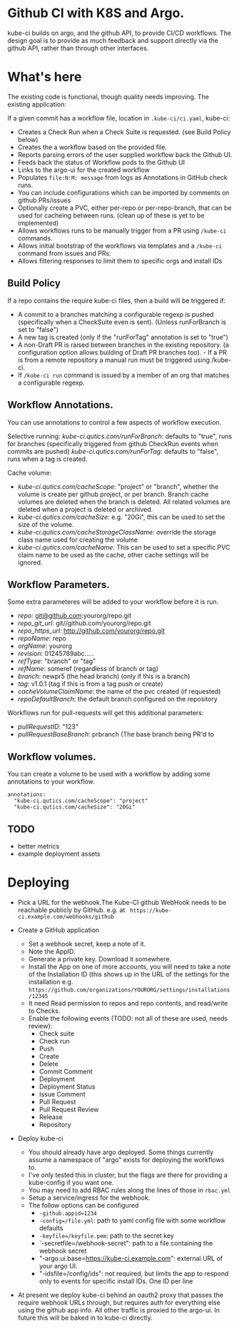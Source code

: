 # Github CI with K8S and Argo.

kube-ci builds on argo, and the github API, to provide CI/CD workflows. The
design goal is to provide as much feedback and support directly via the github
API, rather than through other interfaces.

# What's here
The existing code is functional, though quality needs improving. The existing
application:

If a given commit has a workflow file, location in ```.kube-ci/ci.yaml```,
kube-ci:
- Creates a Check Run when a Check Suite is requested. (see Build Policy below)
- Creates the a workflow based on the provided file.
- Reports parsing errors of the user supplied workflow back the Github UI.
- Feeds back the status of Workflow pods to the Github UI
- Links to the argo-ui for the created workflow
- Populates `file:N:M: message` from logs as Annotations in GitHub check runs.
- You can include configurations which can be imported by comments on github
  PRs/issues
- Optionally create a PVC, either per-repo or per-repo-branch, that can be used
  for cacheing between runs. (clean up of these is yet to be implemented)
- Allows workflows runs to be manually trigger from a PR using `/kube-ci` commands.
- Allows initial bootstrap of the workflows via templates and a `/kube-ci` command from
  issues and PRs.
- Allows filtering responses to limit them to specific orgs and install IDs

## Build Policy

If a repo contains the require kube-ci files, then a build will be triggered if:

- A commit to a branches matching a configurable regexp is pushed (specifically when a CheckSuite even is sent). (Unless runForBranch is set to "false")
- A new tag is created (only if the "runForTag" annotation is set to "true")
- A non-Draft PR is raised between branches in the existing repository. (a configuration
  option allows building of Draft PR branches too).  - If a PR is from a remote repository a manual run must be triggered using /kube-ci.
- If `/kube-ci run` command is issued by a member of an org that matches a configurable
  regexp.

## Workflow Annotations.

You can use annotations to control a few aspects of workflow execution.

Selective running:
  *kube-ci.qutics.com/runForBranch*: defaults to "true", runs for branches (specifically triggered from github CheckRun events when commits are pushed)
  *kube-ci.qutics.com/runForTag*: defaults to "false", runs when a tag is created.

Cache volume:
- *kube-ci.qutics.com/cacheScope*: "project" or "branch", whether the volume is create per
  github project, or per branch. Branch cache volumes are deleted when the branch is deleted.
  All related volumes are deleted when a project is deleted or archived.
- *kube-ci.qutics.com/cacheSize*: e.g. "20Gi", this can be used to set the size of the volume.
- *kube-ci.qutics.com/cacheStorageClassName*: override the storage class name used for creating the volume
- *kube-ci.qutics.com/cacheName*: This can be used to set a specific PVC claim name to be used as the cache,
  other cache settings will be ignored.

## Workflow Parameters.

Some extra parameteres will be added to your workflow before it is run.

- *repo*: git@github.com:yourorg/repo.git
- *repo_git_url*: git//github.com/yourorg/repo.git
- *repo_https_url*: http://github.com/yourorg/repo.git
- *repoName*: repo
- *orgName*: yourorg
- *revision*: 01245789abc.....
- *refType*: "branch" or "tag"
- *refName*: someref (regardless of branch or tag)
- *branch*: newpr5 (the head branch) (only if this is a branch)
- *tag*: v1.0.1 (tag if this is from a tag push or create)
- *cacheVolumeClaimName*: the name of the pvc created (if requested)
- *repoDefaultBranch*: the default branch configured on the repository

Workflows run for pull-requests will get this additional parameters:

- *pullRequestID*: "123"
- *pullRequestBaseBranch*: prbranch (The base branch being PR'd to

## Workflow volumes.

You can create a volume to be used with a workflow by adding some annotations to your
workflow.

```
annotations:
  "kube-ci.qutics.com/cacheScope": "project"
  "kube-ci.qutics.com/cacheSize": "20Gi"
```

## TODO
- better metrics
- example deployment assets

# Deploying

- Pick a URL for the webhook.The Kube-CI github WebHook needs to be reachable
  publicly by GitHub. e.g. at ``` https://kube-ci.example.com/webhooks/github```

- Create a GitHub application
  - Set a webhook secret, keep a note of it.
  - Note the AppID.
  - Generate a private key. Download it somewhere.
  - Install the App on one of more accounts, you will need to take a note
    of the Installation ID (this shows up in the URL of the settings for the
    installation e.g.
    ```https://github.com/organizations/YOURORG/settings/installations/12345```
  - It need Read permission to repos and repo contents, and read/write to
    Checks.
  - Enable the following events (TODO: not all of these are used, needs review):
    - Check suite
    - Check run
    - Push
    - Create
    - Delete
    - Commit Comment
    - Deployment
    - Deployment Status
    - Issue Comment
    - Pull Request
    - Pull Request Review
    - Release
    - Repository

- Deploy kube-ci
  - You should already have argo deployed. Some things currently assume a
    namespace of "argo" exists for deploying the workflows to.
  - I've only tested this in cluster, but the flags are there for providing
    a kube-config if you want one.
  - You may need to add RBAC rules along the lines of those in `rbac.yml`
  - Setup a service/ingress for the webhook.
  - The follow options can be configured
    - `-github.appid=1234`
    - `-config=/file.yml`: path to yaml config file with some workflow defaults
    - `-keyfile=/keyfile.pem`: path to the secret key
    - `-secretfile=/webhook-secret": path to a file containing the webhook secret
    - "-argo.ui.base=https://kube-ci.example.com": external URL of your argo UI.
    - "-idsfile=/config/ids": not required, but limits the app to respond only
      to events for specific install IDs. One ID per line

- At present we deploy kube-ci behind an oauth2 proxy that passes the require webhook URLs
  through, but requires auth for everything else using the github app info. All other traffic
  is proxied to the argo-ui. In future this will be baked in to kube-ci directly.



